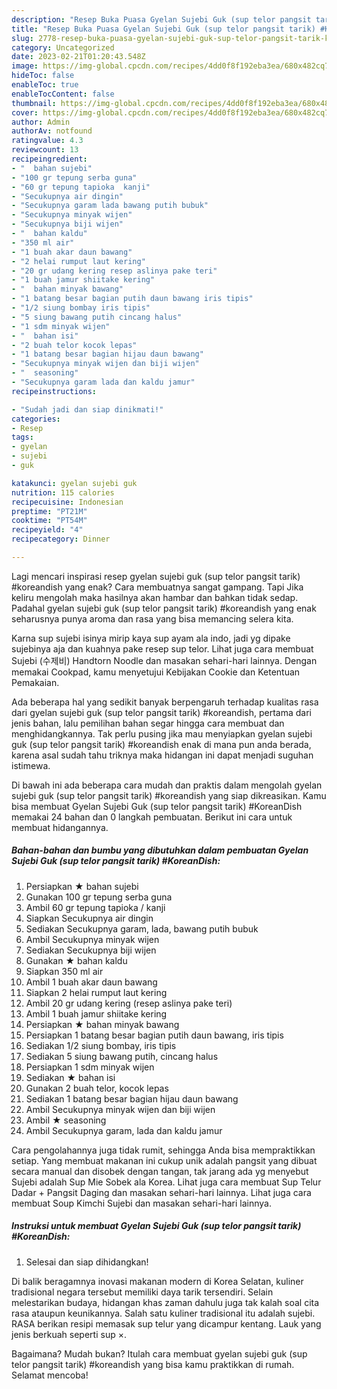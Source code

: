```yaml
---
description: "Resep Buka Puasa Gyelan Sujebi Guk (sup telor pangsit tarik) #KoreanDish yang Enak Banget "
title: "Resep Buka Puasa Gyelan Sujebi Guk (sup telor pangsit tarik) #KoreanDish yang Enak Banget "
slug: 2778-resep-buka-puasa-gyelan-sujebi-guk-sup-telor-pangsit-tarik-koreandish-yang-enak-banget
category: Uncategorized
date: 2023-02-21T01:20:43.548Z
image: https://img-global.cpcdn.com/recipes/4dd0f8f192eba3ea/680x482cq70/gyelan-sujebi-guk-sup-telor-pangsit-tarik-koreandish-foto-resep-utama.jpg
hideToc: false
enableToc: true
enableTocContent: false
thumbnail: https://img-global.cpcdn.com/recipes/4dd0f8f192eba3ea/680x482cq70/gyelan-sujebi-guk-sup-telor-pangsit-tarik-koreandish-foto-resep-utama.jpg
cover: https://img-global.cpcdn.com/recipes/4dd0f8f192eba3ea/680x482cq70/gyelan-sujebi-guk-sup-telor-pangsit-tarik-koreandish-foto-resep-utama.jpg
author: Admin
authorAv: notfound
ratingvalue: 4.3
reviewcount: 13
recipeingredient:
- "  bahan sujebi"
- "100 gr tepung serba guna"
- "60 gr tepung tapioka  kanji"
- "Secukupnya air dingin"
- "Secukupnya garam lada bawang putih bubuk"
- "Secukupnya minyak wijen"
- "Secukupnya biji wijen"
- "  bahan kaldu"
- "350 ml air"
- "1 buah akar daun bawang"
- "2 helai rumput laut kering"
- "20 gr udang kering resep aslinya pake teri"
- "1 buah jamur shiitake kering"
- "  bahan minyak bawang"
- "1 batang besar bagian putih daun bawang iris tipis"
- "1/2 siung bombay iris tipis"
- "5 siung bawang putih cincang halus"
- "1 sdm minyak wijen"
- "  bahan isi"
- "2 buah telor kocok lepas"
- "1 batang besar bagian hijau daun bawang"
- "Secukupnya minyak wijen dan biji wijen"
- "  seasoning"
- "Secukupnya garam lada dan kaldu jamur"
recipeinstructions:

- "Sudah jadi dan siap dinikmati!"
categories:
- Resep
tags:
- gyelan
- sujebi
- guk

katakunci: gyelan sujebi guk 
nutrition: 115 calories
recipecuisine: Indonesian
preptime: "PT21M"
cooktime: "PT54M"
recipeyield: "4"
recipecategory: Dinner

---
```



Lagi mencari inspirasi resep gyelan sujebi guk (sup telor pangsit tarik) #koreandish yang enak? Cara membuatnya sangat gampang. Tapi Jika keliru mengolah maka hasilnya akan hambar dan bahkan tidak sedap. Padahal gyelan sujebi guk (sup telor pangsit tarik) #koreandish yang enak seharusnya punya aroma dan rasa yang bisa memancing selera kita.


Karna sup sujebi isinya mirip kaya sup ayam ala indo, jadi yg dipake sujebinya aja dan kuahnya pake resep sup telor. Lihat juga cara membuat Sujebi (수제비) Handtorn Noodle dan masakan sehari-hari lainnya. Dengan memakai Cookpad, kamu menyetujui Kebijakan Cookie dan Ketentuan Pemakaian.

Ada beberapa hal yang sedikit banyak berpengaruh terhadap kualitas rasa dari gyelan sujebi guk (sup telor pangsit tarik) #koreandish, pertama dari jenis bahan, lalu pemilihan bahan segar hingga cara membuat dan menghidangkannya. Tak perlu pusing jika mau menyiapkan gyelan sujebi guk (sup telor pangsit tarik) #koreandish enak di mana pun anda berada, karena asal sudah tahu triknya maka hidangan ini dapat menjadi suguhan istimewa.


Di bawah ini ada beberapa cara mudah dan praktis dalam mengolah gyelan sujebi guk (sup telor pangsit tarik) #koreandish yang siap dikreasikan. Kamu bisa membuat Gyelan Sujebi Guk (sup telor pangsit tarik) #KoreanDish memakai 24 bahan dan 0 langkah pembuatan. Berikut ini cara untuk membuat hidangannya.

<!--inarticleads1-->

##### Bahan-bahan dan bumbu yang dibutuhkan dalam pembuatan Gyelan Sujebi Guk (sup telor pangsit tarik) #KoreanDish:

1. Persiapkan  ★ bahan sujebi
1. Gunakan 100 gr tepung serba guna
1. Ambil 60 gr tepung tapioka / kanji
1. Siapkan Secukupnya air dingin
1. Sediakan Secukupnya garam, lada, bawang putih bubuk
1. Ambil Secukupnya minyak wijen
1. Sediakan Secukupnya biji wijen
1. Gunakan  ★ bahan kaldu
1. Siapkan 350 ml air
1. Ambil 1 buah akar daun bawang
1. Siapkan 2 helai rumput laut kering
1. Ambil 20 gr udang kering (resep aslinya pake teri)
1. Ambil 1 buah jamur shiitake kering
1. Persiapkan  ★ bahan minyak bawang
1. Persiapkan 1 batang besar bagian putih daun bawang, iris tipis
1. Sediakan 1/2 siung bombay, iris tipis
1. Sediakan 5 siung bawang putih, cincang halus
1. Persiapkan 1 sdm minyak wijen
1. Sediakan  ★ bahan isi
1. Gunakan 2 buah telor, kocok lepas
1. Sediakan 1 batang besar bagian hijau daun bawang
1. Ambil Secukupnya minyak wijen dan biji wijen
1. Ambil  ★ seasoning
1. Ambil Secukupnya garam, lada dan kaldu jamur


Cara pengolahannya juga tidak rumit, sehingga Anda bisa mempraktikkan setiap. Yang membuat makanan ini cukup unik adalah pangsit yang dibuat secara manual dan disobek dengan tangan, tak jarang ada yg menyebut Sujebi adalah Sup Mie Sobek ala Korea. Lihat juga cara membuat Sup Telur Dadar + Pangsit Daging dan masakan sehari-hari lainnya. Lihat juga cara membuat Soup Kimchi Sujebi dan masakan sehari-hari lainnya. 

<!--inarticleads2-->

##### Instruksi untuk membuat Gyelan Sujebi Guk (sup telor pangsit tarik) #KoreanDish:


1. Selesai dan siap dihidangkan!

Di balik beragamnya inovasi makanan modern di Korea Selatan, kuliner tradisional negara tersebut memiliki daya tarik tersendiri. Selain melestarikan budaya, hidangan khas zaman dahulu juga tak kalah soal cita rasa ataupun keunikannya. Salah satu kuliner tradisional itu adalah sujebi. RASA berikan resipi memasak sup telur yang dicampur kentang. Lauk yang jenis berkuah seperti sup ×. 

Bagaimana? Mudah bukan? Itulah cara membuat gyelan sujebi guk (sup telor pangsit tarik) #koreandish yang bisa kamu praktikkan di rumah. Selamat mencoba!
